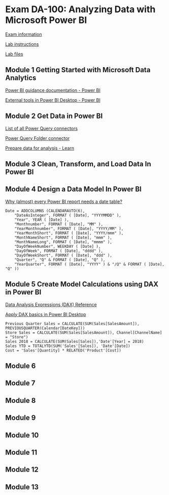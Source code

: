# Exam DA-100: Analyzing Data with Microsoft Power BI

[Exam information](https://docs.microsoft.com/en-us/learn/certifications/exams/da-100)

[Lab instructions](https://microsoftlearning.github.io/DA-100-Analyzing-Data-with-Power-BI/)

[Lab files](https://github.com/MicrosoftLearning/DA-100-Analyzing-Data-with-Power-BI)

## Module 1 Getting Started with Microsoft Data Analytics

[Power BI guidance documentation - Power BI](https://docs.microsoft.com/en-us/power-bi/guidance/)

[External tools in Power BI Desktop - Power BI](https://docs.microsoft.com/en-us/power-bi/transform-model/desktop-external-tools)

## Module 2 Get Data in Power BI

[List of all Power Query connectors](https://docs.microsoft.com/en-us/power-query/connectors/)

[Power Query Folder connector](https://docs.microsoft.com/en-us/power-query/connectors/folder)

[Prepare data for analysis - Learn](https://docs.microsoft.com/en-us/learn/paths/prepare-data-power-bi/)


## Module 3 Clean, Transform, and Load Data In Power BI

## Module 4 Design a Data Model In Power BI

[Why (almost) every Power BI report needs a date table?](https://kteam.ch/why-almost-every-power-bi-report-needs-a-date-table/)


```
Date = ADDCOLUMNS (CALENDARAUTO(6),
    "DateAsInteger", FORMAT ( [Date], "YYYYMMDD" ),
    "Year", YEAR ( [Date] ),
    "Monthnumber", FORMAT ( [Date], "MM" ),
    "YearMonthnumber", FORMAT ( [Date], "YYYY/MM" ),
    "YearMonthShort", FORMAT ( [Date], "YYYY/mmm" ),
    "MonthNameShort", FORMAT ( [Date], "mmm" ),
    "MonthNameLong", FORMAT ( [Date], "mmmm" ),
    "DayOfWeekNumber", WEEKDAY ( [Date] ),
    "DayOfWeek", FORMAT ( [Date], "dddd" ),
    "DayOfWeekShort", FORMAT ( [Date], "ddd" ),
    "Quarter", "Q" & FORMAT ( [Date], "Q" ),
    "YearQuarter", FORMAT ( [Date], "YYYY" ) & "/Q" & FORMAT ( [Date], "Q" ))
```


## Module 5 Create Model Calculations using DAX in Power BI

[Data Analysis Expressions (DAX) Reference](https://docs.microsoft.com/en-us/dax/)

[Apply DAX basics in Power BI Desktop](https://docs.microsoft.com/en-us/power-bi/transform-model/desktop-quickstart-learn-dax-basics)

```
Previous Quarter Sales = CALCULATE(SUM(Sales[SalesAmount]), PREVIOUSQUARTER(Calendar[DateKey]))
Store Sales = CALCULATE(SUM(Sales[SalesAmount]), Channel[ChannelName] = "Store")
Sales 2018 = CALCULATE(SUM(Sales[Sales]),'Date'[Year] = 2018) 
Sales YTD = TOTALYTD(SUM('Sales'[Sales]), 'Date'[Date])
Cost = 'Sales'[Quantity] * RELATED('Product'[Cost])
```

## Module 6

## Module 7

## Module 8

## Module 9

## Module 10

## Module 11

## Module 12

## Module 13